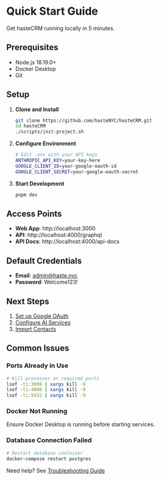 # Quick Start Guide

Get hasteCRM running locally in 5 minutes.

## Prerequisites

- Node.js 18.19.0+
- Docker Desktop
- Git

## Setup

1. **Clone and Install**
   ```bash
   git clone https://github.com/hasteNYC/hasteCRM.git
   cd hasteCRM
   ./scripts/init-project.sh
   ```

2. **Configure Environment**
   ```bash
   # Edit .env with your API keys
   ANTHROPIC_API_KEY=your-key-here
   GOOGLE_CLIENT_ID=your-google-oauth-id
   GOOGLE_CLIENT_SECRET=your-google-oauth-secret
   ```

3. **Start Development**
   ```bash
   pnpm dev
   ```

## Access Points

- **Web App**: http://localhost:3000
- **API**: http://localhost:4000/graphql
- **API Docs**: http://localhost:4000/api-docs

## Default Credentials

- **Email**: admin@haste.nyc
- **Password**: Welcome123!

## Next Steps

1. [Set up Google OAuth](../features/auth.md#google-oauth-setup)
2. [Configure AI Services](../features/ai-integration.md#setup)
3. [Import Contacts](../features/contacts.md#importing)

## Common Issues

### Ports Already in Use
```bash
# Kill processes on required ports
lsof -ti:3000 | xargs kill -9
lsof -ti:4000 | xargs kill -9
lsof -ti:5432 | xargs kill -9
```

### Docker Not Running
Ensure Docker Desktop is running before starting services.

### Database Connection Failed
```bash
# Restart database container
docker-compose restart postgres
```

Need help? See [Troubleshooting Guide](../troubleshooting.md)